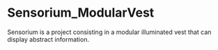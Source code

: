 # Sensorium_ModularVest
Sensorium is a project consisting in a modular illuminated vest that can display abstract information.
